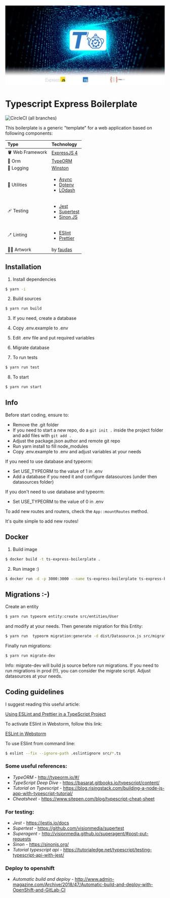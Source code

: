 ![This is an image](art/social-media.jpg)
# Typescript Express Boilerplate

![CircleCI (all branches)](https://img.shields.io/circleci/project/github/d4rkstar/ts-express-boilerplate.svg)

This boilerplate is a generic "template" for a web application based on
following components:

| Type                       | Technology                                                                                                                                                            |
|:---------------------------|:----------------------------------------------------------------------------------------------------------------------------------------------------------------------|
| :bucket: Web Framework     | [ExpressJS 4](https://expressjs.com/)                                                                                                                                 |
| :dna: Orm                  | [TypeORM](https://typeorm.io/)                                                                                                                                        |
| :roll_of_paper: Logging    | [Winston](https://github.com/winstonjs/winston)                                                                                                                       |
| :toolbox: Utilities        | <ul> <li>[Async](https://caolan.github.io/async/v3/)</li><li>[Dotenv](https://github.com/motdotla/dotenv)</li><li>[LOdash](https://lodash.com/docs/4.17.15)</li></ul> | 
 | :adhesive_bandage: Testing | <ul><li>[Jest](https://jestjs.io/)</li><li>[Supertest](https://github.com/visionmedia/supertest)</li><li>[Sinon,JS](https://sinonjs.org/)</li></ul>                   |
 | :toothbrush: Linting       | <ul><li>[ESlint](https://eslint.org/)</li><li>[Prettier](https://prettier.io/)</li></ul>                                                                              |
 | :man_artist: Artwork       | by [faudas](https://www.linkedin.com/in/fausto-d-asero-20953835)                                                                                                      |

## Installation
1. Install dependencies

```bash
$ yarn -i
```

2. Build sources

```bash
$ yarn run build
```

3. If you need, create a database

4. Copy .env.example to .env

5. Edit .env file and put required variables 

6. Migrate database

7. To run tests

```bash
$ yarn run test
```

8. To start

```bash
$ yarn run start
```

## Info
Before start coding, ensure to:
- Remove the .git folder
- If you need to start a new repo, do a ``git init .`` inside the project folder and add files with ``git add .``
- Adjust the package.json author and remote git repo
- Run yarn install to fill node_modules
- Copy .env.example to .env and adjust variables at your needs

If you need to use database and typeorm:
- Set USE_TYPEORM to the value of 1 in .env
- Add a database if you need it and configure datasources (under then datasources folder)

If you don't need to use database and typeorm:
- Set USE_TYPEORM to the value of 0 in .env

To add new routes and routers, check the ``App::mountRoutes`` method.

It's quite simple to add new routes!

## Docker

1. Build image

```bash
$ docker build -t ts-express-boilerplate .
```

2. Run image :)

```bash
$ docker run -d -p 3000:3000 --name ts-express-boilerplate ts-express-boilerplate:latest
```

## Migrations :-)

Create an entity
```bash
$ yarn run typeorm entity:create src/entities/User
```

and modify at your needs. Then generate migration for this Entity:
```bash
$ yarn run  typeorm migration:generate -d dist/Datasource.js src/migrations/use
```

Finally run migrations:

```bash
$ yarn run migrate-dev
```

Info: migrate-dev will build js source before run migrations. If you need to run migrations in prod (!!), you can
consider the migrate script.
Adjust datasources at your needs.

## Coding guidelines

I suggest reading this useful article:

[Using ESLint and Prettier in a TypeScript Project](https://dev.to/robertcoopercode/using-eslint-and-prettier-in-a-typescript-project-53jb)

To activate ESlint in Webstorm, follow this link:

[ESLint in Webstorm](https://www.jetbrains.com/help/webstorm/eslint.html)

To use ESlint from command line:

```bash
$ eslint --fix --ignore-path .eslintignore src/*.ts
```


### Some useful references:

- *TypeORM* - <http://typeorm.io/#/>
- *TypeScript Deep Dive* - <https://basarat.gitbooks.io/typescript/content/>
- *Tutorial on Typescript* - <https://blog.risingstack.com/building-a-node-js-app-with-typescript-tutorial/>
- *Cheatsheet* - <https://www.sitepen.com/blog/typescript-cheat-sheet>

### For testing:

- *Jest* - <https://jestjs.io/docs>
- *Supertest* - <https://github.com/visionmedia/supertest>
- *Superagent* - <http://visionmedia.github.io/superagent/#post-put-requests>
- *Sinon* - <https://sinonjs.org/>
- *Tutorial typescript api* - <https://tutorialedge.net/typescript/testing-typescript-api-with-jest/>

### Deploy to openshift
- *Automatic build and deploy* - <http://www.admin-magazine.com/Archive/2018/47/Automatic-build-and-deploy-with-OpenShift-and-GitLab-CI>


